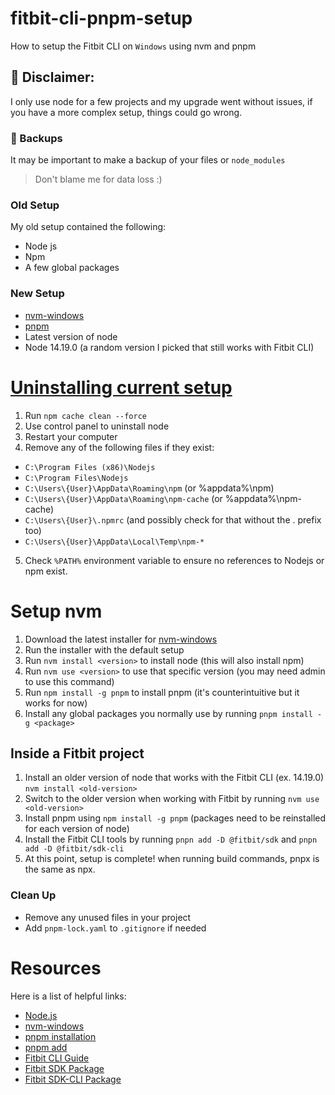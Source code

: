 # fitbit-cli-pnpm-setup
How to setup the Fitbit CLI on `Windows` using nvm and pnpm
## 📝 Disclaimer:
I only use node for a few projects and my upgrade went without issues,
if you have a more complex setup, things could go wrong.
### 💾 Backups
It may be important to make a backup of your files or `node_modules`
> Don't blame me for data loss :)


### Old Setup
My old setup contained the following:
- Node js
- Npm
- A few global packages
### New Setup
- [nvm-windows](https://github.com/coreybutler/nvm-windows)
- [pnpm](https://pnpm.io)
- Latest version of node
- Node 14.19.0 (a random version I picked that still works with Fitbit CLI)

# [Uninstalling current setup](https://stackoverflow.com/questions/20711240/how-to-completely-remove-node-js-from-windows/20711410#20711410)
1) Run `npm cache clean --force`
2) Use control panel to uninstall node
3) Restart your computer
4) Remove any of the following files if they exist:
- `C:\Program Files (x86)\Nodejs`
- `C:\Program Files\Nodejs`
- `C:\Users\{User}\AppData\Roaming\npm` (or %appdata%\npm)
- `C:\Users\{User}\AppData\Roaming\npm-cache` (or %appdata%\npm-cache)
- `C:\Users\{User}\.npmrc` (and possibly check for that without the . prefix too)
- `C:\Users\{User}\AppData\Local\Temp\npm-*`
5) Check `%PATH%` environment variable to ensure no references to Nodejs or npm exist.

# Setup nvm
1) Download the latest installer for [nvm-windows](https://github.com/coreybutler/nvm-windows)
2) Run the installer with the default setup
3) Run `nvm install <version>` to install node (this will also install npm)
4) Run `nvm use <version>` to use that specific version (you may need admin to use this command)
5) Run `npm install -g pnpm` to install pnpm (it's counterintuitive but it works for now)
6) Install any global packages you normally use by running `pnpm install -g <package>`

## Inside a Fitbit project
1) Install an older version of node that works with the Fitbit CLI (ex. 14.19.0) `nvm install <old-version>`
2) Switch to the older version when working with Fitbit by running `nvm use <old-version>`
3) Install pnpm using `npm install -g pnpm` (packages need to be reinstalled for each version of node)
4) Install the Fitbit CLI tools by running `pnpn add -D @fitbit/sdk` and `pnpn add -D @fitbit/sdk-cli`
5) At this point, setup is complete! when running build commands, pnpx is the same as npx.

### Clean Up
- Remove any unused files in your project
- Add `pnpm-lock.yaml` to `.gitignore` if needed

# Resources
Here is a list of helpful links:
- [Node.js](https://nodejs.org/en/)
- [nvm-windows](https://github.com/coreybutler/nvm-windows)
- [pnpm installation](https://pnpm.io/installation)
- [pnpm add](https://pnpm.io/cli/add)
- [Fitbit CLI Guide](https://dev.fitbit.com/build/guides/command-line-interface/)
- [Fitbit SDK Package](https://www.npmjs.com/package/@fitbit/sdk)
- [Fitbit SDK-CLI Package](https://www.npmjs.com/package/@fitbit/sdk-cli)
